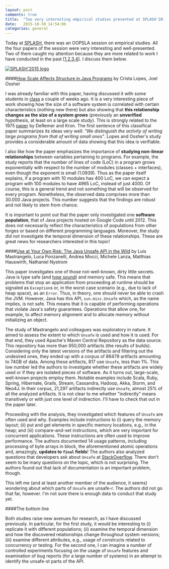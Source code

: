 ```yaml
---
layout: post
comments: true
title:  "Two very interesting empirical studies presented at SPLASH'2015"
date:   2015-10-30 14:54:06
categories: general
---
```



Today at [SPLASH](http://www.splashcon.com), there was an OOPSLA session on empirical studies. All the four papers of the session were very interesting and well-presented. Two of them caught my attention because they are more related to work I have conducted in the past [[1](https://sites.google.com/a/cin.ufpe.br/castor/Pinto_2015_LSS_JSS.pdf?attredirects=0&d=1),[2](https://sites.google.com/a/cin.ufpe.br/castor/msr_2015_submitted.pdf?attredirects=0&d=1),[3](https://sites.google.com/a/cin.ufpe.br/castor/msr_2014_cr.pdf?attredirects=0&d=1),[4](https://sites.google.com/a/cin.ufpe.br/castor/Ebert_2015_ESE_JSS.pdf?attredirects=0&d=1)]. I discuss them below.

[![SPLASH'2015 logo](http://www.dynamic-languages-symposium.org/dls-15/media/splash15_logo.png "2015.splashcon.org")](http://2015.splashcon.org)


####[How Scale Affects Structure in Java Programs](http://dl.acm.org/citation.cfm?id=2814300&CFID=555774425&CFTOKEN=10047354) by Crista Lopes, Joel Ossher

I was already familiar with this paper, having discussed it with some students in [class](http://twiki.cin.ufpe.br/twiki/bin/view/TAES/TAES2201502) a couple of weeks ago. It is a very interesting piece of work showing how the size of a software system is correlated with certain characteristics (nothing new there) but also showing that **this relationship changes as the size of a system grows** (previously an **unverified** hypothesis, at least on a large scale study). This is strongly related to the 1975 [paper](https://www.google.com/url?sa=t&rct=j&q=&esrc=s&source=web&cd=2&cad=rja&uact=8&ved=0CCgQFjABahUKEwjAmfvx8-rIAhWF1h4KHZCdAvY&url=http%3A%2F%2Fwww.cs.umd.edu%2Fclass%2Fspring2005%2Fcmsc838p%2FGeneral%2Fpitl.pdf&usg=AFQjCNH4ihfX6lE2HK9tVhJUm9-7lIEG4g&sig2=A_ORzeazyaS54QTxN63rbg) by DeRemer and Kron. The first sentence of this classifical paper summarizes its ideas very well: *"We distinguish the activity of writing large programs from that of writing small ones"*. Lopes and Ossher's study provides a considerable amount of data showing that this idea is verifiable.

I also like how the paper emphasizes the importance of **studying non-linear relationships** between variables pertaining to programs. For example, the study reports that the number of lines of code (LoC) in a program grows exponentially with respect to the number of modules (classes + interfaces), even though the exponent is small (1.0939). Thus as the paper itself explains, if a program with 10 modules has 400 LoC, we can expect a program with 100 modules to have 4965 LoC, instead of just 4000. Of course, this is a general trend and not something that will be observed for every program. Nonetheless, the observed data comprises more than 30.000 Java projects. This number suggests that the findings are robust and not likely to stem from chance.

It is important to point out that the paper only investigated one **software population**, that of Java projects hosted on Google Code until 2012. This does not necessarily reflect the characteristics of populations from other forges or based on different programming languages. Moreover, the study did not investigate the temporal dimension of these relationships. These are great news for researchers interested in this topic!


####[Use at Your Own Risk: The Java Unsafe API in the Wild](http://dl.acm.org/citation.cfm?id=2814313&CFID=555774425&CFTOKEN=10047354) by Luis Mastrangelo, Luca Ponzanelli, Andrea Mocci, Michele Lanza, Matthias Hauswirth, Nathaniel Nystrom

This paper investigates one of those not-well-known, dirty little secrets. Java is type safe (and [type sound](http://research.microsoft.com/apps/pubs/default.aspx?id=68466)) and memory safe. This means that problems that stop an application from proceeding at runtime should be signaled as ``Exception``s or, in the worst case scenario (e.g., due to lack of heap space), as an ``Error``. Thus, in theory, one should never be able to crash the JVM. However, Java has this API, ``sun.misc.Unsafe`` which, as the name implies, is not safe. This means that it is capable of performing operations that violate Java's safety guarantees. Operations that allow one, for example, to affect memory alignment and to allocate memory without initializing an object.

The study of Mastrangelo and colleagues was exploratory in nature. It aimed to assess the extent to which ``Unsafe`` is used and how it is used. For that end, they used Apache's Maven Central Repository as the data source. This repository has more than 950,000 artifacts (the results of builds). Considering only the latest versions of the artifacts and filtering out the undesired ones, they ended up with a corpus of 86479 artifacts amounting to 74GB of data. Among these artifacts, 817 use ``Unsafe``, less than 1%. This low number led the authors to investigate whether these artifacts are widely used or if they are isolated pieces of software. As it turns out, large-scale, well-known projects employ them. Notable examples include Scala, Ruby, Spring, Hibernate, Grails, Stream, Cassandra, Hadoop, Akka, Storm, and Neo4J. In their corpus, 21,297 artifacts indirectly use ``Unsafe``, almost 25% of all the analyzed artifacts. It is not clear to me whether "indirectly" means transitively or with just one level of indirection. I'll have to check that out in the paper later.

Proceeding with the analysis, they investigated which features of ``Unsafe`` are often used and why. Examples include instructions to (i) query the memory layout; (ii) put and get elements in specific memory locations, e.g., in the heap; and (iii) compare-and-set instructions, which are very important for concurrent applications. These instructions are often used to improve performance. The authors documented 14 usage patterns, including processing of byte arrays in block, the aforementioned atomic operations and, amazingly, **updates to ``final`` fields**! The authors also analyzed questions that developers ask about ``Unsafe`` at [StackOverflow](http://www.stackoverflow.com). There don't seem to be many questions on the topic, which is not surprising. The authors found out that lack of documentation is an important problem, though.

This left me (and at least another member of the audience, it seems) wondering about which parts of ``Unsafe`` are unsafe-r. The authors did not go that far, however. I'm not sure there is enough data to conduct that study yet.

####The bottom line

Both studies raise new avenues for research, as I have discussed previously. In particular, for the first study, it would be interesting to (i) replicate it with different populations; (ii) examine the temporal dimension and how the discovered relationships change throughout system versions; (iii) examine different attributes, e.g., usage of constructs related to concurrency or testing. For the second one, I can imagine a number of controlled experiments focusing on the usage of ``Unsafe`` features and examination of bug reports (for a large number of systems) in an attempt to identify the unsafe-st parts of the API.
